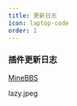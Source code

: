 ```yaml
---
title: 更新日志
icon: laptop-code
order: 1
---
```


### 插件更新日志

[MineBBS](https://www.minebbs.com/resources/5400/updates)

lazy.jpeg

